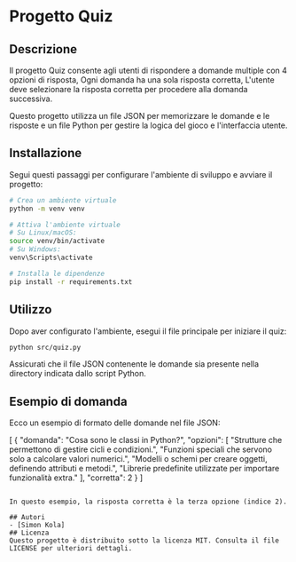 # Progetto Quiz

## Descrizione
Il progetto Quiz consente agli utenti di rispondere a domande multiple con 4 opzioni di risposta, Ogni domanda ha una sola risposta corretta, L'utente deve selezionare la risposta corretta per procedere alla domanda successiva. 

Questo progetto utilizza un file JSON per memorizzare le domande e le risposte e un file Python per gestire la logica del gioco e l'interfaccia utente.

## Installazione
Segui questi passaggi per configurare l'ambiente di sviluppo e avviare il progetto:

```bash
# Crea un ambiente virtuale
python -m venv venv

# Attiva l'ambiente virtuale
# Su Linux/macOS:
source venv/bin/activate
# Su Windows:
venv\Scripts\activate

# Installa le dipendenze
pip install -r requirements.txt
```

## Utilizzo
Dopo aver configurato l'ambiente, esegui il file principale per iniziare il quiz:

```bash
python src/quiz.py
```

Assicurati che il file JSON contenente le domande sia presente nella directory indicata dallo script Python.

## Esempio di domanda
Ecco un esempio di formato delle domande nel file JSON:

[
  {
    "domanda": "Cosa sono le classi in Python?",
    "opzioni": [
      "Strutture che permettono di gestire cicli e condizioni.",
      "Funzioni speciali che servono solo a calcolare valori numerici.",
      "Modelli o schemi per creare oggetti, definendo attributi e metodi.",
      "Librerie predefinite utilizzate per importare funzionalità extra."
    ],
    "corretta": 2
  }
]
```

In questo esempio, la risposta corretta è la terza opzione (indice 2).

## Autori
- [Simon Kola]
## Licenza
Questo progetto è distribuito sotto la licenza MIT. Consulta il file LICENSE per ulteriori dettagli.
